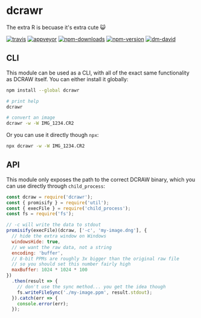 # dcrawr

The extra R is becuase it's extra cute 😺

[![travis][travis.svg]][travis.link]
[![appveyor][appveyor.svg]][appveyor.link]
[![npm-downloads][npm-downloads.svg]][npm.link]
[![npm-version][npm-version.svg]][npm.link]
[![dm-david][dm-david.svg]][dm-david.link]

[travis.svg]: https://travis-ci.org/catdad/dcrawr.svg?branch=master
[travis.link]: https://travis-ci.org/catdad/dcrawr
[appveyor.svg]: https://ci.appveyor.com/api/projects/status/github/catdad/dcrawr?branch=master&svg=true
[appveyor.link]: https://ci.appveyor.com/project/catdad/dcrawr
[npm-downloads.svg]: https://img.shields.io/npm/dm/dcrawr.svg
[npm.link]: https://www.npmjs.com/package/dcrawr
[npm-version.svg]: https://img.shields.io/npm/v/dcrawr.svg
[dm-david.svg]: https://david-dm.org/catdad/dcrawr.svg
[dm-david.link]: https://david-dm.org/catdad/dcrawr

## CLI

This module can be used as a CLI, with all of the exact same functionality as DCRAW itself. You can either install it globally:

```bash
npm install --global dcrawr

# print help
dcrawr

# convert an image
dcrawr -w -W IMG_1234.CR2
```

Or you can use it directly though `npx`:

```bash
npx dcrawr -w -W IMG_1234.CR2
```

## API

This module only exposes the path to the correct DCRAW binary, which you can use directly through `child_process`:

```javascript
const dcraw = require('dcrawr');
const { promisify } = require('util');
const { execFile } = require('child_process');
const fs = require('fs');

// -c will write the data to stdout
promisify(execFile)(dcraw, ['-c', 'my-image.dng'], {
  // hide the extra window on Windows
  windowsHide: true,
  // we want the raw data, not a string
  encoding: 'buffer',
  // 8-bit PPMs are roughly 3x bigger than the original raw file
  // so you should set this number fairly high
  maxBuffer: 1024 * 1024 * 100
})
  .then(result => {
    // don't use the sync method... you get the idea though
    fs.writeFileSync('./my-image.ppm', result.stdout);
  }).catch(err => {
    console.error(err);
  });
```

